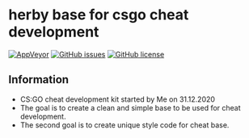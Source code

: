 # herby base for csgo cheat development

[![AppVeyor](https://img.shields.io/appveyor/build/ZeroXKiritsu/herby)](https://ci.appveyor.com/project/ZeroXKiritsu/herby)
[![GitHub issues](https://img.shields.io/github/issues/ZeroXKiritsu/herby)](https://github.com/rollraw/ZeroXKiritsu/herby)
[![GitHub license](https://img.shields.io/github/license/ZeroXKiritsu/herby)](https://github.com/ZeroXKiritsu/herby/blob/master/LICENSE)

## Information
- CS:GO cheat development kit started by Me on 31.12.2020 
- The goal is to create a clean and simple base to be used for cheat development.
- The second goal is to create unique style code for cheat base.
